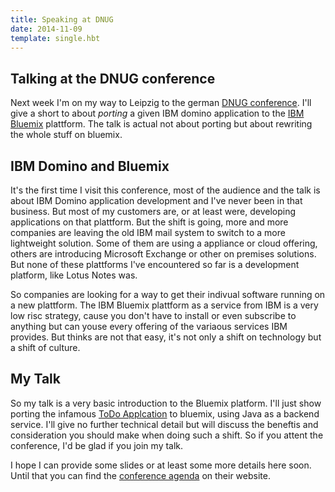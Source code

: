 ```yaml
---
title: Speaking at DNUG
date: 2014-11-09
template: single.hbt
---
```

## Talking at the DNUG conference
Next week I'm on my way to Leipzig to the german [DNUG conference](http://www.dnug.de/Dnug/cms.nsf/id/41st-dnug-conference-november-2014-leipzig). I'll give a short to about *porting* a given IBM domino application to the [IBM Bluemix](http://www.bluemix.net) plattform. The talk is actual not about porting but about rewriting the whole stuff on bluemix.

## IBM Domino and Bluemix
It's the first time I visit this conference, most of the audience and the talk is about IBM Domino application development and I've never been in that business. But most of my customers are, or at least were, developing applications on that plattform. But the shift is going, more and more companies are leaving the old IBM mail system to switch to a more lightweight solution. Some of them are using a appliance or cloud offering, others are introducing Microsoft Exchange or other on premises solutions. But none of these plattforms I've encountered so far is a development platform, like Lotus Notes was. 

So companies are looking for a way to get their indivual software running on a new plattform. The IBM Bluemix plattform as a service from IBM is a very low risc strategy, cause you don't have to install or even subscribe to anything but can youse every offering of the variaous services IBM provides. But thinks are not that easy, it's not only a shift on technology but a shift of culture.

## My Talk
So my talk is a very basic introduction to the Bluemix platform. I'll just show porting the infamous [ToDo Applcation](http://todomvc.com/) to  bluemix, using Java as a backend service. I'll give no further technical detail but will discuss the beneftis and consideration you should make when doing such a  shift. So if you attent the conference, I'd be glad if you join my talk.

I hope I can provide some slides or at least some more details here soon. Until that you can find the [conference agenda](http://www.dnug.de/Dnug/cms.nsf/id/41dnug-conference-agenda) on their website.
